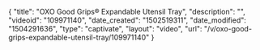 {
    "title": "OXO Good Grips&reg; Expandable Utensil Tray",
    "description": "",
    "videoid": "109971140",
    "date_created": "1502519311",
    "date_modified": "1504291636",
    "type": "captivate",
    "layout": "video",
    "url": "\/v\/oxo-good-grips-expandable-utensil-tray\/109971140"
}